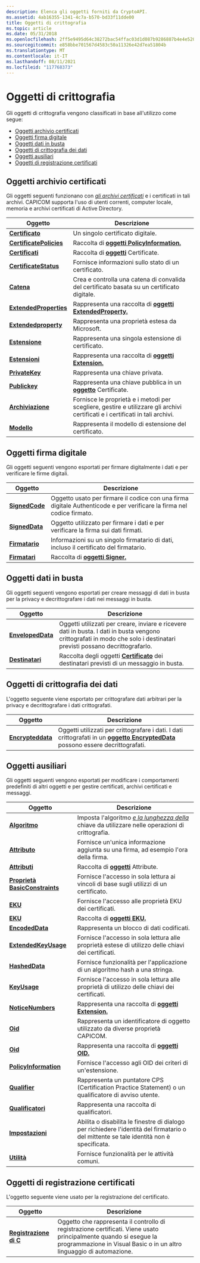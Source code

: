 ```yaml
---
description: Elenca gli oggetti forniti da CryptoAPI.
ms.assetid: 4ab16355-1341-4c7a-b570-bd33f11dde00
title: Oggetti di crittografia
ms.topic: article
ms.date: 05/31/2018
ms.openlocfilehash: 2ff5e9495d64c38272bac54ffac03d1d087b9286887b4e4e520c6a447765efac
ms.sourcegitcommit: e858bbe701567d4583c50a11326e42d7ea51804b
ms.translationtype: MT
ms.contentlocale: it-IT
ms.lasthandoff: 08/11/2021
ms.locfileid: "117768373"
---
```

# <a name="cryptography-objects"></a>Oggetti di crittografia

Gli oggetti di crittografia vengono classificati in base all'utilizzo come segue:

-   [Oggetti archivio certificati](#certificate-store-objects)
-   [Oggetti firma digitale](#digital-signature-objects)
-   [Oggetti dati in busta](#enveloped-data-objects)
-   [Oggetti di crittografia dei dati](#data-encryption-objects)
-   [Oggetti ausiliari](#auxiliary-objects)
-   [Oggetti di registrazione certificati](#certificate-enrollment-objects)

## <a name="certificate-store-objects"></a>Oggetti archivio certificati

Gli oggetti seguenti funzionano con [*gli archivi certificati*](../secgloss/c-gly.md) e i certificati in tali archivi. CAPICOM supporta l'uso di utenti correnti, computer locale, memoria e archivi certificati di Active Directory.



| Oggetto                                             | Descrizione                                                                                                             |
|----------------------------------------------------|-------------------------------------------------------------------------------------------------------------------------|
| [**Certificato**](certificate.md)                 | Un singolo certificato digitale.                                                                                           |
| [**CertificatePolicies**](certificatepolicies.md) | Raccolta di [**oggetti PolicyInformation.**](policyinformation.md)                                                 |
| [**Certificati**](certificates.md)               | Raccolta di [**oggetti**](certificate.md) Certificate.                                                               |
| [**CertificateStatus**](certificatestatus.md)     | Fornisce informazioni sullo stato di un certificato.                                                                           |
| [**Catena**](chain.md)                             | Crea e controlla una catena di convalida del certificato basata su un certificato digitale.                                       |
| [**ExtendedProperties**](extendedproperties.md)   | Rappresenta una raccolta di [**oggetti ExtendedProperty.**](extendedproperty.md)                                        |
| [**Extendedproperty**](extendedproperties.md)     | Rappresenta una proprietà estesa da Microsoft.                                                                               |
| [**Estensione**](extension.md)                     | Rappresenta una singola estensione di certificato.                                                                              |
| [**Estensioni**](extensions.md)                   | Rappresenta una raccolta di [**oggetti Extension.**](extension.md)                                                      |
| [**PrivateKey**](privatekey.md)                   | Rappresenta una chiave privata.                                                                                               |
| [**Publickey**](publickey.md)                     | Rappresenta una chiave pubblica in un [**oggetto**](certificate.md) Certificate.                                                 |
| [**Archiviazione**](store.md)                             | Fornisce le proprietà e i metodi per scegliere, gestire e utilizzare gli archivi certificati e i certificati in tali archivi. |
| [**Modello**](template.md)                       | Rappresenta il modello di estensione del certificato.                                                       |



 

## <a name="digital-signature-objects"></a>Oggetti firma digitale

Gli oggetti seguenti vengono esportati per firmare digitalmente i dati e per verificare le firme digitali.



| Oggetto                           | Descrizione                                                                                                 |
|----------------------------------|-------------------------------------------------------------------------------------------------------------|
| [**SignedCode**](signedcode.md) | Oggetto usato per firmare il codice con una firma digitale Authenticode e per verificare la firma nel codice firmato. |
| [**SignedData**](signeddata.md) | Oggetto utilizzato per firmare i dati e per verificare la firma sui dati firmati.                                        |
| [**Firmatario**](signer.md)         | Informazioni su un singolo firmatario di dati, incluso il certificato del firmatario.                                    |
| [**Firmatari**](signers.md)       | Raccolta di [**oggetti Signer.**](signer.md)                                                             |



 

## <a name="enveloped-data-objects"></a>Oggetti dati in busta

Gli oggetti seguenti vengono esportati per creare messaggi di dati in busta per la privacy e decrittografare i dati nei messaggi in busta.



| Oggetto                                 | Descrizione                                                                                                                                |
|----------------------------------------|--------------------------------------------------------------------------------------------------------------------------------------------|
| [**EnvelopedData**](envelopeddata.md) | Oggetti utilizzati per creare, inviare e ricevere dati in busta. I dati in busta vengono crittografati in modo che solo i destinatari previsti possano decrittografarlo. |
| [**Destinatari**](recipients.md)       | Raccolta degli oggetti [**Certificato**](certificate.md) dei destinatari previsti di un messaggio in busta.                           |



 

## <a name="data-encryption-objects"></a>Oggetti di crittografia dei dati

L'oggetto seguente viene esportato per crittografare dati arbitrari per la privacy e decrittografare i dati crittografati.



| Oggetto                                 | Descrizione                                                                                                        |
|----------------------------------------|--------------------------------------------------------------------------------------------------------------------|
| [**Encrypteddata**](encrypteddata.md) | Oggetti utilizzati per crittografare i dati. I dati crittografati in un [**oggetto EncryptedData**](encrypteddata.md) possono essere decrittografati. |



 

## <a name="auxiliary-objects"></a>Oggetti ausiliari

Gli oggetti seguenti vengono esportati per modificare i comportamenti predefiniti di altri oggetti e per gestire certificati, archivi certificati e messaggi.



| Oggetto                                         | Descrizione                                                                                                                                     |
|------------------------------------------------|-------------------------------------------------------------------------------------------------------------------------------------------------|
| [**Algoritmo**](algorithm.md)                 | Imposta l'algoritmo [*e la lunghezza della*](../secgloss/k-gly.md) chiave da utilizzare nelle operazioni di crittografia. |
| [**Attributo**](attribute.md)                 | Fornisce un'unica informazione aggiunta su una firma, ad esempio l'ora della firma.                                                    |
| [**Attributi**](attributes.md)               | Raccolta di [**oggetti**](attribute.md) Attribute.                                                                                           |
| [**Proprietà BasicConstraints**](basicconstraints.md)   | Fornisce l'accesso in sola lettura ai vincoli di base sugli utilizzi di un certificato.                                                                    |
| [**EKU**](eku.md)                             | Fornisce l'accesso alle proprietà EKU dei certificati.                                                                                              |
| [**EKU**](ekus.md)                           | Raccolta di [**oggetti EKU.**](eku.md)                                                                                                       |
| [**EncodedData**](encodeddata.md)             | Rappresenta un blocco di dati codificati.                                                                                                             |
| [**ExtendedKeyUsage**](extendedkeyusage.md)   | Fornisce l'accesso in sola lettura alle proprietà estese di utilizzo delle chiavi dei certificati.                                                                 |
| [**HashedData**](hasheddata.md)               | Fornisce funzionalità per l'applicazione di un algoritmo hash a una stringa.                                                                               |
| [**KeyUsage**](keyusage.md)                   | Fornisce l'accesso in sola lettura alle proprietà di utilizzo delle chiavi dei certificati.                                                                              |
| [**NoticeNumbers**](noticenumbers.md)         | Rappresenta una raccolta di [**oggetti Extension.**](extension.md)                                                                              |
| [**Oid**](oid.md)                             | Rappresenta un identificatore di oggetto utilizzato da diverse proprietà CAPICOM.                                                                     |
| [**Oid**](oids.md)                           | Rappresenta una raccolta di [**oggetti OID.**](oid.md)                                                                                          |
| [**PolicyInformation**](policyinformation.md) | Fornisce l'accesso agli OID dei criteri di un'estensione.                                                                                             |
| [**Qualifier**](qualifier.md)                 | Rappresenta un puntatore CPS (Certification Practice Statement) o un qualificatore di avviso utente.                                                           |
| [**Qualificatori**](qualifiers.md)               | Rappresenta una raccolta di qualificatori.                                                                                                          |
| [**Impostazioni**](settings.md)                   | Abilita o disabilita le finestre di dialogo per richiedere l'identità del firmatario o del mittente se tale identità non è specificata.                                     |
| [**Utilità**](utilities.md)                 | Fornisce funzionalità per le attività comuni.                                                                                                        |



 

## <a name="certificate-enrollment-objects"></a>Oggetti di registrazione certificati

L'oggetto seguente viene usato per la registrazione del certificato.



| Oggetto                     | Descrizione                                                                                                                                      |
|----------------------------|--------------------------------------------------------------------------------------------------------------------------------------------------|
| [**Registrazione di C**](/previous-versions/windows/desktop/legacy/aa376007(v=vs.85)) | Oggetto che rappresenta il controllo di registrazione certificati. Viene usato principalmente quando si esegue la programmazione in Visual Basic o in un altro linguaggio di automazione. |



 

 

 
